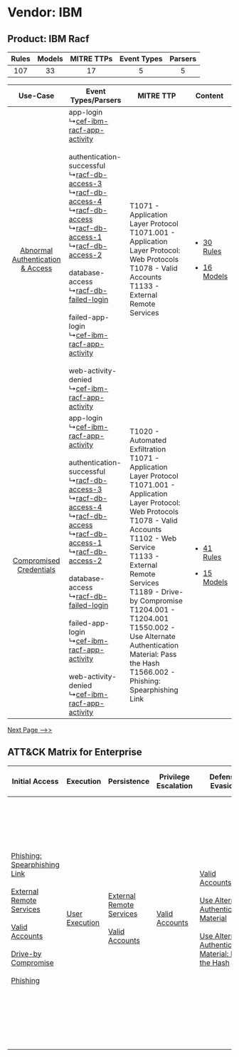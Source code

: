 Vendor: IBM
===========
Product: IBM Racf
-----------------
| Rules | Models | MITRE TTPs | Event Types | Parsers |
|:-----:|:------:|:----------:|:-----------:|:-------:|
|  107  |   33   |     17     |      5      |    5    |

|    Use-Case    | Event Types/Parsers    | MITRE TTP    | Content    |
|:----:| ---- | ---- | ---- |
| [Abnormal Authentication & Access](../../../UseCases/uc_abnormal_authentication_&_access.md) |  app-login<br> ↳[cef-ibm-racf-app-activity](Ps/pC_cefibmracfappactivity.md)<br><br> authentication-successful<br> ↳[racf-db-access-3](Ps/pC_racfdbaccess3.md)<br> ↳[racf-db-access-4](Ps/pC_racfdbaccess4.md)<br> ↳[racf-db-access](Ps/pC_racfdbaccess.md)<br> ↳[racf-db-access-1](Ps/pC_racfdbaccess1.md)<br> ↳[racf-db-access-2](Ps/pC_racfdbaccess2.md)<br><br> database-access<br> ↳[racf-db-failed-login](Ps/pC_racfdbfailedlogin.md)<br><br> failed-app-login<br> ↳[cef-ibm-racf-app-activity](Ps/pC_cefibmracfappactivity.md)<br><br> web-activity-denied<br> ↳[cef-ibm-racf-app-activity](Ps/pC_cefibmracfappactivity.md)<br> | T1071 - Application Layer Protocol<br>T1071.001 - Application Layer Protocol: Web Protocols<br>T1078 - Valid Accounts<br>T1133 - External Remote Services<br>    | [<ul><li>30 Rules</li></ul><ul><li>16 Models</li></ul>](RM/r_m_ibm_ibm_racf_Abnormal_Authentication_&_Access.md) |
|          [Compromised Credentials](../../../UseCases/uc_compromised_credentials.md)          |  app-login<br> ↳[cef-ibm-racf-app-activity](Ps/pC_cefibmracfappactivity.md)<br><br> authentication-successful<br> ↳[racf-db-access-3](Ps/pC_racfdbaccess3.md)<br> ↳[racf-db-access-4](Ps/pC_racfdbaccess4.md)<br> ↳[racf-db-access](Ps/pC_racfdbaccess.md)<br> ↳[racf-db-access-1](Ps/pC_racfdbaccess1.md)<br> ↳[racf-db-access-2](Ps/pC_racfdbaccess2.md)<br><br> database-access<br> ↳[racf-db-failed-login](Ps/pC_racfdbfailedlogin.md)<br><br> failed-app-login<br> ↳[cef-ibm-racf-app-activity](Ps/pC_cefibmracfappactivity.md)<br><br> web-activity-denied<br> ↳[cef-ibm-racf-app-activity](Ps/pC_cefibmracfappactivity.md)<br> | T1020 - Automated Exfiltration<br>T1071 - Application Layer Protocol<br>T1071.001 - Application Layer Protocol: Web Protocols<br>T1078 - Valid Accounts<br>T1102 - Web Service<br>T1133 - External Remote Services<br>T1189 - Drive-by Compromise<br>T1204.001 - T1204.001<br>T1550.002 - Use Alternate Authentication Material: Pass the Hash<br>T1566.002 - Phishing: Spearphishing Link<br> | [<ul><li>41 Rules</li></ul><ul><li>15 Models</li></ul>](RM/r_m_ibm_ibm_racf_Compromised_Credentials.md)          |
[Next Page -->>](2_ds_ibm_ibm_racf.md)

ATT&CK Matrix for Enterprise
----------------------------
| Initial Access                                                                                                                                                                                                                                                                                                                                                             | Execution                                                           | Persistence                                                                                                                                      | Privilege Escalation                                                | Defense Evasion                                                                                                                                                                                                                                                            | Credential Access | Discovery | Lateral Movement                                                                           | Collection | Command and Control                                                                                                                                                                                                                                                                                                                                                                                                                                                                                                                                                        | Exfiltration                                                                                                                                                                                                                                                                                                                                                     | Impact                                                                  |
| -------------------------------------------------------------------------------------------------------------------------------------------------------------------------------------------------------------------------------------------------------------------------------------------------------------------------------------------------------------------------- | ------------------------------------------------------------------- | ------------------------------------------------------------------------------------------------------------------------------------------------ | ------------------------------------------------------------------- | -------------------------------------------------------------------------------------------------------------------------------------------------------------------------------------------------------------------------------------------------------------------------- | ----------------- | --------- | ------------------------------------------------------------------------------------------ | ---------- | -------------------------------------------------------------------------------------------------------------------------------------------------------------------------------------------------------------------------------------------------------------------------------------------------------------------------------------------------------------------------------------------------------------------------------------------------------------------------------------------------------------------------------------------------------------------------- | ---------------------------------------------------------------------------------------------------------------------------------------------------------------------------------------------------------------------------------------------------------------------------------------------------------------------------------------------------------------- | ----------------------------------------------------------------------- |
| [Phishing: Spearphishing Link](https://attack.mitre.org/techniques/T1566/002)<br><br>[External Remote Services](https://attack.mitre.org/techniques/T1133)<br><br>[Valid Accounts](https://attack.mitre.org/techniques/T1078)<br><br>[Drive-by Compromise](https://attack.mitre.org/techniques/T1189)<br><br>[Phishing](https://attack.mitre.org/techniques/T1566)<br><br> | [User Execution](https://attack.mitre.org/techniques/T1204)<br><br> | [External Remote Services](https://attack.mitre.org/techniques/T1133)<br><br>[Valid Accounts](https://attack.mitre.org/techniques/T1078)<br><br> | [Valid Accounts](https://attack.mitre.org/techniques/T1078)<br><br> | [Valid Accounts](https://attack.mitre.org/techniques/T1078)<br><br>[Use Alternate Authentication Material](https://attack.mitre.org/techniques/T1550)<br><br>[Use Alternate Authentication Material: Pass the Hash](https://attack.mitre.org/techniques/T1550/002)<br><br> |                   |           | [Use Alternate Authentication Material](https://attack.mitre.org/techniques/T1550)<br><br> |            | [Web Service](https://attack.mitre.org/techniques/T1102)<br><br>[Application Layer Protocol: Web Protocols](https://attack.mitre.org/techniques/T1071/001)<br><br>[Dynamic Resolution](https://attack.mitre.org/techniques/T1568)<br><br>[Dynamic Resolution: Domain Generation Algorithms](https://attack.mitre.org/techniques/T1568/002)<br><br>[Proxy: Multi-hop Proxy](https://attack.mitre.org/techniques/T1090/003)<br><br>[Application Layer Protocol](https://attack.mitre.org/techniques/T1071)<br><br>[Proxy](https://attack.mitre.org/techniques/T1090)<br><br> | [Data Transfer Size Limits](https://attack.mitre.org/techniques/T1030)<br><br>[Automated Exfiltration](https://attack.mitre.org/techniques/T1020)<br><br>[Exfiltration Over Web Service: Exfiltration to Cloud Storage](https://attack.mitre.org/techniques/T1567/002)<br><br>[Exfiltration Over Web Service](https://attack.mitre.org/techniques/T1567)<br><br> | [Resource Hijacking](https://attack.mitre.org/techniques/T1496)<br><br> |